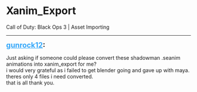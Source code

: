 # Xanim_Export
Call of Duty: Black Ops 3 | Asset Importing

---
<strong style="font-size: 1.4em;"><span style="text-decoration: underline;text-decoration-color: #34a7f9;"><span style="color:#34a7f9;">gunrock12</span></span>:</strong>

<p>Just asking if someone could please convert these  shadowman .seanim animations into xanim_export for me?<br />i would very grateful as i failed to get blender going and gave up with maya. theres only 4 files i need converted.<br />that is all thank you.</p>
